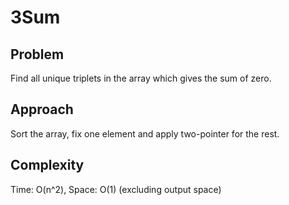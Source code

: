 # 3Sum

## Problem
Find all unique triplets in the array which gives the sum of zero.

## Approach
Sort the array, fix one element and apply two-pointer for the rest.

## Complexity
Time: O(n^2), Space: O(1) (excluding output space)
